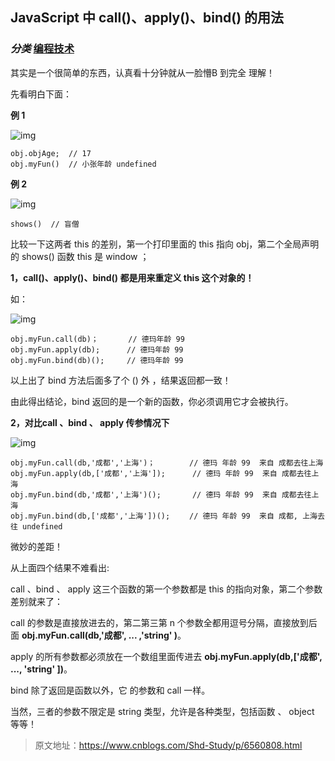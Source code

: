 ## JavaScript 中 call()、apply()、bind() 的用法

### *分类* [编程技术](http://www.runoob.com/w3cnote_genre/code) 

 			

其实是一个很简单的东西，认真看十分钟就从一脸懵B 到完全 理解！

先看明白下面：

**例 1**

![img](http://www.runoob.com/wp-content/uploads/2018/08/1535346409-8618-20170316165541854-1574871496.png)

```
obj.objAge;  // 17
obj.myFun()  // 小张年龄 undefined
```

**例 2**

![img](http://www.runoob.com/wp-content/uploads/2018/08/1535346409-8327-20170316170324541-406227186.png)

```
shows()  // 盲僧　
```

比较一下这两者 this 的差别，第一个打印里面的 this 指向 obj，第二个全局声明的 shows() 函数   this 是 window ；

**1，call()、apply()、bind() 都是用来重定义 this 这个对象的！**

如：

![img](http://www.runoob.com/wp-content/uploads/2018/08/1535346409-8172-20170316172537651-1643313633.png)

```
obj.myFun.call(db)；　　　　// 德玛年龄 99
obj.myFun.apply(db);　　　 // 德玛年龄 99
obj.myFun.bind(db)();　　　// 德玛年龄 99
```

以上出了 bind 方法后面多了个 () 外 ，结果返回都一致！

由此得出结论，bind 返回的是一个新的函数，你必须调用它才会被执行。

**2，对比call 、bind 、 apply 传参情况下**

![img](http://www.runoob.com/wp-content/uploads/2018/08/1535346409-7922-20170316173631526-1279562612.png)

```
obj.myFun.call(db,'成都','上海')；　　　　 // 德玛 年龄 99  来自 成都去往上海
obj.myFun.apply(db,['成都','上海']);      // 德玛 年龄 99  来自 成都去往上海  
obj.myFun.bind(db,'成都','上海')();       // 德玛 年龄 99  来自 成都去往上海
obj.myFun.bind(db,['成都','上海'])();　　 // 德玛 年龄 99  来自 成都, 上海去往 undefined
```

微妙的差距！

从上面四个结果不难看出:

call 、bind 、 apply 这三个函数的第一个参数都是 this 的指向对象，第二个参数差别就来了：

call 的参数是直接放进去的，第二第三第 n 个参数全都用逗号分隔，直接放到后面  **obj.myFun.call(db,'成都', ... ,'string' )**。

apply 的所有参数都必须放在一个数组里面传进去 **obj.myFun.apply(db,['成都', ..., 'string' ])**。

bind 除了返回是函数以外，它 的参数和 call 一样。

当然，三者的参数不限定是 string 类型，允许是各种类型，包括函数 、 object 等等！

> 原文地址：https://www.cnblogs.com/Shd-Study/p/6560808.html